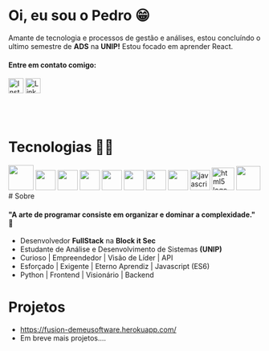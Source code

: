 <link rel="stylesheet" href="https://cdn.jsdelivr.net/gh/devicons/devicon@v2.14.0/devicon.min.css">

# Oi, eu sou o Pedro 😁

Amante de tecnologia e processos de gestão e análises, 
estou concluíndo o ultimo semestre de **ADS** na **UNIP!**
Estou focado em aprender React.

#### Entre em contato comigo:

<a href="https://www.instagram.com/programecompedro/" target="blank"><img src="https://upload.wikimedia.org/wikipedia/commons/thumb/a/a5/Instagram_icon.png/1024px-Instagram_icon.png" width="30" alt="Instagram"></img></a>
<a href="https://www.linkedin.com/in/programecompedro/" target="blank"><img src="https://cdn.jsdelivr.net/gh/devicons/devicon/icons/linkedin/linkedin-original.svg" width="30" alt="Linkedin"></img></a>

<br><br>

# Tecnologias  👨‍💻
<div align="left">
<img src="https://cdn.jsdelivr.net/gh/devicons/devicon/icons/django/django-original.svg" width="50px" />
<img src="https://cdn.jsdelivr.net/gh/devicons/devicon/icons/python/python-original.svg" width="40" />
<img src="https://cdn.jsdelivr.net/gh/devicons/devicon/icons/postgresql/postgresql-original.svg" width="40" />
<img src="https://cdn.jsdelivr.net/gh/devicons/devicon/icons/mysql/mysql-original.svg" width="40" />
<img src="https://cdn.jsdelivr.net/gh/devicons/devicon/icons/vuejs/vuejs-original.svg" width="40" />
<img src="https://cdn.jsdelivr.net/gh/devicons/devicon/icons/github/github-original.svg" width="40" />
<img src="https://cdn.jsdelivr.net/gh/devicons/devicon/icons/heroku/heroku-plain-wordmark.svg" width="40" />
<img src="https://cdn.jsdelivr.net/gh/devicons/devicon/icons/linux/linux-original.svg" width="40" />
<img src="https://www.freepnglogos.com/uploads/javascript/javascript-online-logo-for-website-0.png" width="40" alt="javascript online logo for website" />
<img src="https://www.freepnglogos.com/uploads/html5-logo-png/html5-logo-html-logo-0.png" width="45" alt="html5 logo, html logo" />
<img src="https://logospng.org/download/css-3/logo-css-3-2048.png" width="48" />
</div>
# Sobre 

#### "A arte de programar consiste em organizar e dominar a complexidade." 🧠
 - Desenvolvedor **FullStack** na **Block it Sec**
 - Estudante de Análise e Desenvolvimento de Sistemas **(UNIP)**
 - Curioso | Empreendedor | Visão de Líder | API
 - Esforçado | Exigente | Eterno Aprendiz | Javascript (ES6)
 - Python | Frontend | Visionário | Backend

# Projetos

- https://fusion-demeusoftware.herokuapp.com/
- Em breve mais projetos....
